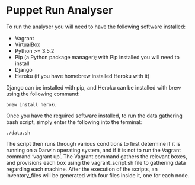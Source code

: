 # Puppet Run Analyser

To run the analyser you will need to have the following software installed:

-	Vagrant
-	VirtualBox
-	Python >= 3.5.2
-	Pip (a Python package manager); with Pip installed you will need to install
-	Django
-	Heroku (if you have homebrew installed Heroku with it)

Django can be installed with pip, and Heroku can be installed with brew using the following command:

`brew install heroku`

Once you have the required software installed, to run the data gathering bash script, simply enter the following into the terminal:

`./data.sh`

The script then runs through various conditions to first determine if it is running on a Darwin operating system, and if it is not to run the Vagrant command ‘vagrant up’. The Vagrant command gathers the relevant boxes, and provisions each box using the vagrant_script.sh file to gathering data regarding each machine. After the execution of the scripts, an inventory_files will be generated with four files inside it, one for each node.

